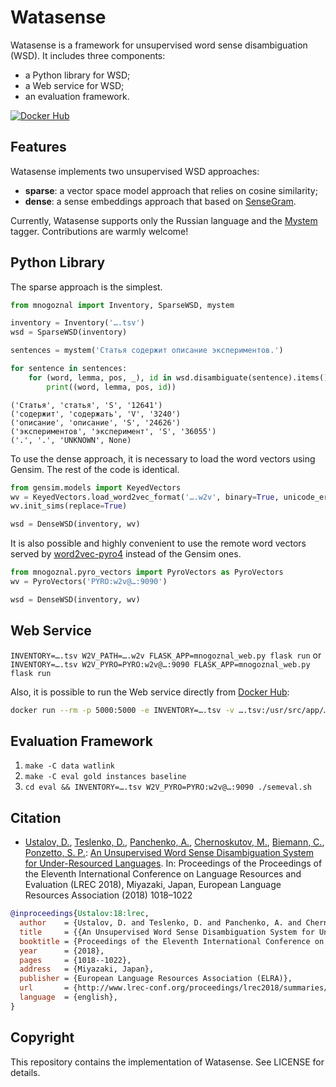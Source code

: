 # Watasense

Watasense is a framework for unsupervised word sense disambiguation (WSD). It includes three components:

* a Python library for WSD;
* a Web service for WSD;
* an evaluation framework.

[![Docker Hub][docker_badge]][docker_link]

[docker_badge]: https://img.shields.io/docker/pulls/nlpub/watasense.svg
[docker_link]: https://hub.docker.com/r/nlpub/watasense/

## Features

Watasense implements two unsupervised WSD approaches:

* **sparse**: a vector space model approach that relies on cosine similarity;
* **dense**: a sense embeddings approach that based on [SenseGram](https://github.com/tudarmstadt-lt/sensegram).

Currently, Watasense supports only the Russian language and the [Mystem](https://nlpub.ru/Mystem) tagger. Contributions are warmly welcome!

## Python Library

The sparse approach is the simplest.

```python
from mnogoznal import Inventory, SparseWSD, mystem

inventory = Inventory('….tsv')
wsd = SparseWSD(inventory)

sentences = mystem('Статья содержит описание экспериментов.')

for sentence in sentences:
    for (word, lemma, pos, _), id in wsd.disambiguate(sentence).items():
        print((word, lemma, pos, id))
```
```
('Статья', 'статья', 'S', '12641')
('содержит', 'содержать', 'V', '3240')
('описание', 'описание', 'S', '24626')
('экспериментов', 'эксперимент', 'S', '36055')
('.', '.', 'UNKNOWN', None)
```

To use the dense approach, it is necessary to load the word vectors using Gensim. The rest of the code is identical.

```python
from gensim.models import KeyedVectors
wv = KeyedVectors.load_word2vec_format('….w2v', binary=True, unicode_errors='ignore')
wv.init_sims(replace=True)

wsd = DenseWSD(inventory, wv)
```

It is also possible and highly convenient to use the remote word vectors served by [word2vec-pyro4](https://github.com/nlpub/word2vec-pyro4) instead of the Gensim ones.

```python
from mnogoznal.pyro_vectors import PyroVectors as PyroVectors
wv = PyroVectors('PYRO:w2v@…:9090')

wsd = DenseWSD(inventory, wv)
```

## Web Service

`INVENTORY=….tsv W2V_PATH=….w2v FLASK_APP=mnogoznal_web.py flask run` or `INVENTORY=….tsv W2V_PYRO=PYRO:w2v@…:9090 FLASK_APP=mnogoznal_web.py flask run`

Also, it is possible to run the Web service directly from [Docker Hub](https://hub.docker.com/r/nlpub/watasense/):

```bash
docker run --rm -p 5000:5000 -e INVENTORY=….tsv -v ….tsv:/usr/src/app/….tsv:ro
```

## Evaluation Framework

1. `make -C data watlink`
2. `make -C eval gold instances baseline`
3. `cd eval && INVENTORY=….tsv W2V_PYRO=PYRO:w2v@…:9090 ./semeval.sh`

## Citation

* [Ustalov, D.](https://github.com/dustalov), [Teslenko, D.](https://github.com/pushkinue), [Panchenko, A.](https://github.com/alexanderpanchenko), [Chernoskutov, M.](https://github.com/chernoskutov), [Biemann, C.](https://www.inf.uni-hamburg.de/en/inst/ab/lt/people/chris-biemann.html), [Ponzetto, S. P.](http://dws.informatik.uni-mannheim.de/en/people/professors/profdrsimonepaoloponzetto/): [An Unsupervised Word Sense Disambiguation System for Under-Resourced Languages](http://www.lrec-conf.org/proceedings/lrec2018/summaries/182.html). In: Proceedings of the Proceedings of the Eleventh International Conference on Language Resources and Evaluation (LREC&nbsp;2018), Miyazaki, Japan, European Language Resources Association (2018) 1018&ndash;1022

```bibtex
@inproceedings{Ustalov:18:lrec,
  author    = {Ustalov, D. and Teslenko, D. and Panchenko, A. and Chernoskutov, M. and Biemann, C. and Ponzetto, S. P.},
  title     = {{An Unsupervised Word Sense Disambiguation System for Under-Resourced Languages}},
  booktitle = {Proceedings of the Eleventh International Conference on Language Resources and Evaluation (LREC~2018)},
  year      = {2018},
  pages     = {1018--1022},
  address   = {Miyazaki, Japan},
  publisher = {European Language Resources Association (ELRA)},
  url       = {http://www.lrec-conf.org/proceedings/lrec2018/summaries/182.html},
  language  = {english},
}
```

## Copyright

This repository contains the implementation of Watasense. See LICENSE for details.
